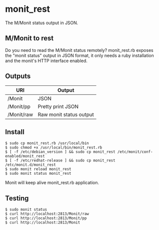 # monit_rest
The M/Monit status output in JSON.

## M/Monit to rest
Do you need to read the M/Monit status remotely? monit_rest.rb exposes the "monit status" output in JSON format, it only needs a ruby installation and the monit's HTTP interface enabled.

## Outputs

| URI | Output |
|-----|--------|
| /Monit | JSON |
| /Monit/pp | Pretty print JSON |
| /Monit/raw | Raw monit status output |

## Install
```
$ sudo cp monit_rest.rb /usr/local/bin
$ sudo chmod +x /usr/local/bin/monit_rest.rb
$ [ -f /etc/debian_version ] && sudo cp monit_rest /etc/monit/conf-enabled/monit_rest
$ [ -f /etc/redhat-release ] && sudo cp monit_rest /etc/monit.d/monit_rest
$ sudo monit reload monit_rest
$ sudo monit status monit_rest
```
Monit will keep alive monit_rest.rb application.

## Testing
```
$ sudo monit status
$ curl http://localhost:2813/Monit/raw
$ curl http://localhost:2813/Monit/pp
$ curl http://localhost:2813/Monit
```

